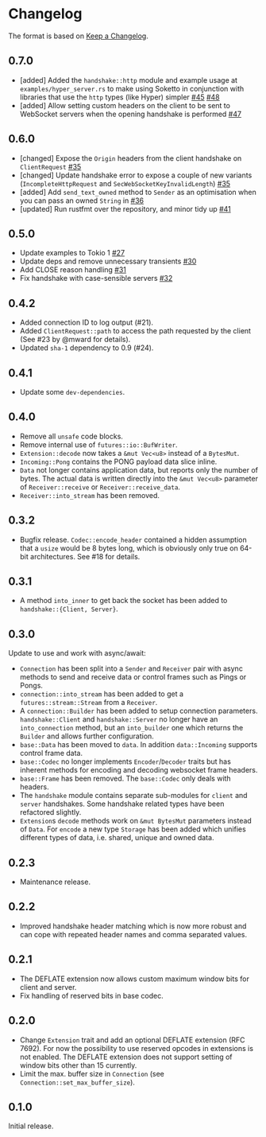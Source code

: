 # Changelog

The format is based on [Keep a Changelog].

[Keep a Changelog]: http://keepachangelog.com/en/1.0.0/

## 0.7.0

- [added] Added the `handshake::http` module and example usage at `examples/hyper_server.rs` to make using Soketto in conjunction with libraries that use the `http` types (like Hyper) simpler [#45](https://github.com/paritytech/soketto/pull/45) [#48](https://github.com/paritytech/soketto/pull/48)
- [added] Allow setting custom headers on the client to be sent to WebSocket servers when the opening handshake is performed [#47](https://github.com/paritytech/soketto/pull/47)

## 0.6.0

- [changed] Expose the `Origin` headers from the client handshake on `ClientRequest` [#35](https://github.com/paritytech/soketto/pull/35)
- [changed] Update handshake error to expose a couple of new variants (`IncompleteHttpRequest` and `SecWebSocketKeyInvalidLength`) [#35](https://github.com/paritytech/soketto/pull/35)
- [added] Add `send_text_owned` method to `Sender` as an optimisation when you can pass an owned `String` in [#36](https://github.com/paritytech/soketto/pull/36)
- [updated] Run rustfmt over the repository, and minor tidy up [#41](https://github.com/paritytech/soketto/pull/41)

## 0.5.0

- Update examples to Tokio 1 [#27](https://github.com/paritytech/soketto/pull/27)
- Update deps and remove unnecessary transients [#30](https://github.com/paritytech/soketto/pull/30)
- Add CLOSE reason handling [#31](https://github.com/paritytech/soketto/pull/31)
- Fix handshake with case-sensible servers [#32](https://github.com/paritytech/soketto/pull/32)

## 0.4.2

- Added connection ID to log output (#21).
- Added `ClientRequest::path` to access the path requested by the client
  (See #23 by @mward for details).
- Updated `sha-1` dependency to 0.9 (#24).

## 0.4.1

- Update some `dev-dependencies`.

## 0.4.0

- Remove all `unsafe` code blocks.
- Remove internal use of `futures::io::BufWriter`.
- `Extension::decode` now takes a `&mut Vec<u8>` instead of a `BytesMut`.
- `Incoming::Pong` contains the PONG payload data slice inline.
- `Data` not longer contains application data, but reports only the number
  of bytes. The actual data is written directly into the `&mut Vec<u8>`
  parameter of `Receiver::receive` or `Receiver::receive_data`.
- `Receiver::into_stream` has been removed.

## 0.3.2

- Bugfix release. `Codec::encode_header` contained a hidden assumption that
  a `usize` would be 8 bytes long, which is obviously only true on 64-bit
  architectures. See #18 for details.

## 0.3.1

- A method `into_inner` to get back the socket has been added to
  `handshake::{Client, Server}`.

## 0.3.0

Update to use and work with async/await:

- `Connection` has been split into a `Sender` and `Receiver` pair with
  async methods to send and receive data or control frames such as Pings
  or Pongs.
- `connection::into_stream` has been added to get a `futures::stream::Stream`
  from a `Receiver`.
- A `connection::Builder` has been added to setup connection parameters.
  `handshake::Client` and `handshake::Server` no longer have an
  `into_connection` method, but an `into_builder` one which returns the
  `Builder` and allows further configuration.
- `base::Data` has been moved to `data`. In addition `data::Incoming`
  supports control frame data.
- `base::Codec` no longer implements `Encoder`/`Decoder` traits but has
  inherent methods for encoding and decoding websocket frame headers.
- `base::Frame` has been removed. The `base::Codec` only deals with
  headers.
- The `handshake` module contains separate sub-modules for `client` and
  `server` handshakes. Some handshake related types have been refactored
  slightly.
- `Extension`s `decode` methods work on `&mut BytesMut` parameters
  instead of `Data`. For `encode` a new type `Storage` has been added
  which unifies different types of data, i.e. shared, unique and owned data.

## 0.2.3

- Maintenance release.

## 0.2.2

- Improved handshake header matching which is now more robust and can cope with
  repeated header names and comma separated values.

## 0.2.1

- The DEFLATE extension now allows custom maximum window bits for client and server.
- Fix handling of reserved bits in base codec.

## 0.2.0

- Change `Extension` trait and add an optional DEFLATE extension (RFC 7692).
  For now the possibility to use reserved opcodes in extensions is not enabled.
  The DEFLATE extension does not support setting of window bits other than 15
  currently.
- Limit the max. buffer size in `Connection` (see `Connection::set_max_buffer_size`).

## 0.1.0

Initial release.
